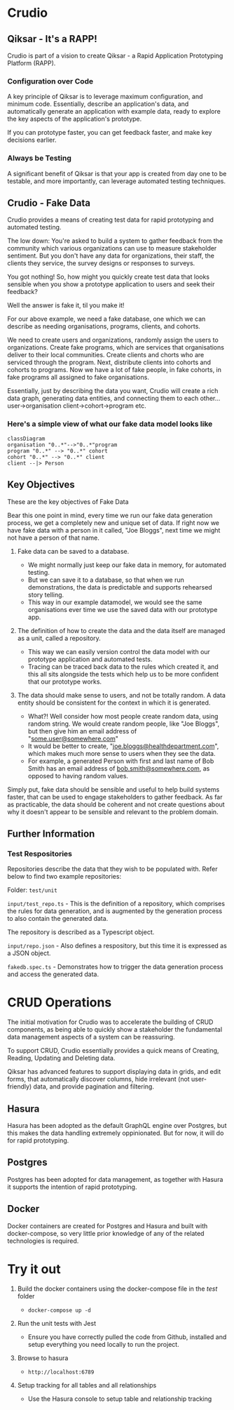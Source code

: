 # Crudio

## Qiksar - It's a RAPP!
Crudio is part of a vision to create Qiksar - a Rapid Application Prototyping Platform (RAPP).

### Configuration over Code
A key principle of Qiksar is to leverage maximum configuration, and minimum code. Essentially, describe an application's data, and automatically generate an application with example data, ready to explore the key aspects of the application's prototype.

If you can prototype faster, you can get feedback faster, and make key decisions earlier.

### Always be Testing
A significant benefit of Qiksar is that your app is created from day one to be testable, and more importantly, can leverage automated testing techniques.

## Crudio - Fake Data
Crudio provides a means of creating test data for rapid prototyping and automated testing.

The low down: You're asked to build a system to gather feedback from the community which various organizations can use to measure stakeholder sentiment. But you don't have any data for organizations, their staff, the clients they service, the survey designs or responses to surveys. 

You got nothing! So, how might you quickly create test data that looks sensible when you show a prototype application to users and seek their feedback?

Well the answer is fake it, til you make it!

For our above example, we need a fake database, one which we can describe as needing organisations, programs, clients, and cohorts.

 We need to create users and organizations, randomly assign the users to organizations. Create fake programs, which are services that organisations deliver to their local communities.  Create clients and chorts who are serviced through the program. Next, distribute clients into cohorts and cohorts to programs. Now we have a lot of fake people, in fake cohorts, in fake programs all assigned to fake organisations. 

Essentially, just by describing the data you want, Crudio will create a rich data graph, generating data entities, and connecting them to each other...  user->organisation  client->cohort->program etc.

### Here's a simple view of what our fake data model looks like
```mermaid
classDiagram
organisation "0..*"-->"0..*"program
program "0..*" --> "0..*" cohort
cohort "0..*" --> "0..*" client
client --|> Person

```

## Key Objectives
These are the key objectives of Fake Data

Bear this one point in mind, every time we run our fake data generation process, we get a completely new and unique set of data. If right now we have fake data with a person in it called, "Joe Bloggs", next time we might not have a person of that name.

1. Fake data can be saved to a database.
   
   * We might normally just keep our fake data in memory, for automated testing.
   * But we can save it to a database, so that when we run demonstrations, the data is predictable and supports rehearsed story telling. 
   * This way in our example datamodel, we would see the same organisations ever time we use the saved data with our prototype app.
   
2. The definition of how to create the data and the data itself are managed as a unit, called a repository.
   * This way we can easily version control the data model with our prototype application and automated tests.
   * Tracing can be traced back data to the rules which created it, and this all sits alongside the tests which help us to be more confident that our prototype works.
   
3. The data should make sense to users, and not be totally random. A data entity should be consistent for the context in which it is generated.
   * What?! Well consider how most people create random data, using random string. We would create random people, like "Joe Bloggs", but then give him an email address of "some.user@somewhere.com"
   * It would be better to create, "joe.bloggs@healthdepartment.com", which makes much more sense to users when they see the data.
   * For example, a generated Person with first and last name of Bob Smith has an email address of bob.smith@somewhere.com, as opposed to having random values.

Simply put, fake data should be sensible and useful to help build systems faster,  that can be used to engage stakeholders to gather feedback. As far as practicable, the data should be coherent and not create questions about why it doesn't appear to be sensible and relevant to the problem domain.

## Further Information

### Test Respositories
Repositories describe the data that they wish to be populated with. Refer below to find two example repositories:

Folder: `test/unit`

`input/test_repo.ts` - This is the definition of a repository, which comprises the rules for data generation, and is augmented by the generation process to also contain the generated data.

The repository is described as a Typescript object.

`input/repo.json` - Also defines a respository, but this time it is expressed as a JSON object.

`fakedb.spec.ts` - Demonstrates how to trigger the data generation process and access the generated data.


# CRUD Operations
The initial motivation for Crudio was to accelerate the building of CRUD components, as being able to quickly show a stakeholder the fundamental data management aspects of a system can be reassuring.

To support CRUD, Crudio essentially provides a quick means of Creating, Reading, Updating and Deleting data.

Qiksar has advanced features to support displaying data in grids, and edit forms, that automatically discover columns, hide irrelevant (not user-friendly) data, and provide pagination and filtering.

## Hasura
Hasura has been adopted as the default GraphQL engine over Postgres, but this makes the data handling extremely oppinionated. But for now, it will do for rapid prototyping.

## Postgres
Postgres has been adopted for data management, as together with Hasura it supports the intention of rapid prototyping.

## Docker
Docker containers are created for Postgres and Hasura and built with docker-compose, so very little prior knowledge of any of the related technologies is required.

# Try it out
1. Build the docker containers using the docker-compose file in the *test* folder
   * `docker-compose up -d`


2. Run the unit tests with Jest
   * Ensure you have correctly pulled the code from Github, installed and setup everything you need locally to run the project.
   

3. Browse to hasura
   * `http://localhost:6789`


4. Setup tracking for all tables and all relationships
   * Use the Hasura console to setup table and relationship tracking
  

